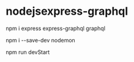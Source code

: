 # nodejsexpress-graphql

npm i express express-graphql graphql 

npm i --save-dev nodemon

npm run devStart